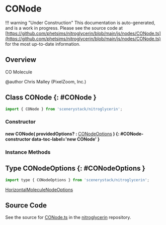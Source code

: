 # CONode

!!! warning "Under Construction"
    This documentation is auto-generated, and is a work in progress. Please see the source code at
    [https://github.com/phetsims/nitroglycerin/blob/main/js/nodes/CONode.ts](https://github.com/phetsims/nitroglycerin/blob/main/js/nodes/CONode.ts) for the most up-to-date information.

## Overview

CO Molecule

@author Chris Malley (PixelZoom, Inc.)

## Class CONode {: #CONode }


```js
import { CONode } from 'scenerystack/nitroglycerin';
```
### Constructor

#### new CONode( providedOptions? : <span style="font-weight: 400;">[CONodeOptions](../nitroglycerin/CONode.md#CONodeOptions)</span> ) {: #CONode-constructor data-toc-label='new CONode' }

### Instance Methods





## Type CONodeOptions {: #CONodeOptions }


```js
import type { CONodeOptions } from 'scenerystack/nitroglycerin';
```


[HorizontalMoleculeNodeOptions](../nitroglycerin/HorizontalMoleculeNode.md#HorizontalMoleculeNodeOptions)



## Source Code

See the source for [CONode.ts](https://github.com/phetsims/nitroglycerin/blob/main/js/nodes/CONode.ts) in the [nitroglycerin](https://github.com/phetsims/nitroglycerin) repository.
